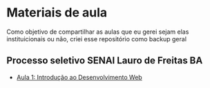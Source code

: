 # Materiais de aula

Como objetivo de compartilhar as aulas que eu gerei sejam elas instituicionais ou não, criei esse repositório como backup geral

## Processo seletivo SENAI Lauro de Freitas BA
- [Aula 1: Introdução ao Desenvolvimento Web](./class-1/CLASS-1.md)
